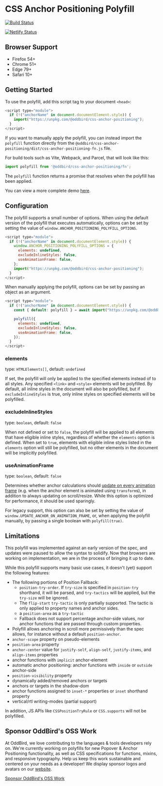# CSS Anchor Positioning Polyfill

[![Build Status](https://github.com/oddbird/css-anchor-positioning/actions/workflows/test.yml/badge.svg)](https://github.com/oddbird/css-anchor-positioning/actions/workflows/test.yml)

[![Netlify Status](https://api.netlify.com/api/v1/badges/61a20096-7925-4775-99a9-b40a010197c0/deploy-status)](https://app.netlify.com/sites/anchor-polyfill/deploys)

<!-- [WPT results](https://anchor-position-wpt.netlify.app/) -->

## Browser Support

- Firefox 54+
- Chrome 51+
- Edge 79+
- Safari 10+

## Getting Started

To use the polyfill, add this script tag to your document `<head>`:

```js
<script type="module">
  if (!("anchorName" in document.documentElement.style)) {
    import("https://unpkg.com/@oddbird/css-anchor-positioning");
  }
</script>
```

If you want to manually apply the polyfill, you can instead import the
`polyfill` function directly from the
`@oddbird/css-anchor-positioning/dist/css-anchor-positioning-fn.js` file.

For build tools such as Vite, Webpack, and Parcel, that will look like this:

```js
import polyfill from '@oddbird/css-anchor-positioning/fn';
```

The `polyfill` function returns a promise that resolves when the polyfill has
been applied.

You can view a more complete demo [here](https://anchor-polyfill.netlify.app/).

## Configuration

The polyfill supports a small number of options. When using the default version
of the polyfill that executes automatically, options can be set by setting the
value of `window.ANCHOR_POSITIONING_POLYFILL_OPTIONS`.

```js
<script type="module">
  if (!("anchorName" in document.documentElement.style)) {
    window.ANCHOR_POSITIONING_POLYFILL_OPTIONS = {
      elements: undefined,
      excludeInlineStyles: false,
      useAnimationFrame: false,
    };
    import("https://unpkg.com/@oddbird/css-anchor-positioning");
  }
</script>
```

When manually applying the polyfill, options can be set by passing an object as
an argument.

```js
<script type="module">
  if (!("anchorName" in document.documentElement.style)) {
    const { default: polyfill } = await import("https://unpkg.com/@oddbird/css-anchor-positioning/dist/css-anchor-positioning-fn.js");

    polyfill({
      elements: undefined,
      excludeInlineStyles: false,
      useAnimationFrame: false,
    });
  }
</script>
```

### elements

type: `HTMLElements[]`, default: `undefined`

If set, the polyfill will only be applied to the specified elements instead of
to all styles. Any specified `<link>` and `<style>` elements will be polyfilled.
By default, all inline styles in the document will also be polyfilled, but if
`excludeInlineStyles` is true, only inline styles on specified elements will be
polyfilled.

### excludeInlineStyles

type: `boolean`, default: `false`

When not defined or set to `false`, the polyfill will be applied to all elements
that have eligible inline styles, regardless of whether the `elements` option is
defined. When set to `true`, elements with eligible inline styles listed in the
`elements` option will still be polyfilled, but no other elements in the
document will be implicitly polyfilled.

### useAnimationFrame

type: `boolean`, default: `false`

Determines whether anchor calculations should [update on every animation
frame](https://floating-ui.com/docs/autoUpdate#animationframe) (e.g. when the
anchor element is animated using `transform`s), in addition to always updating
on scroll/resize. While this option is optimized for performance, it should be
used sparingly.

For legacy support, this option can also be set by setting the value of
`window.UPDATE_ANCHOR_ON_ANIMATION_FRAME`, or, when applying the polyfill
manually, by passing a single boolean with `polyfill(true)`.

## Limitations

This polyfill was implemented against an early version of the spec, and updates
were paused to allow the syntax to solidify. Now that browsers are working on
implementation, we are in the process of bringing it up to date.

While this polyfill supports many basic use cases, it doesn't (yet) support the
following features:

- The following portions of Position Fallback:
  - `position-try-order`. If `try-size` is specified in `position-try`
    shorthand, it will be parsed, and `try-tactics` will be applied, but the
    `try-size` will be ignored.
  - The `flip-start` `try-tactic` is only partially supported. The tactic is
    only applied to property names and anchor sides.
  - a `position-area` as a `try-tactic`
  - Fallback does not support percentage anchor-side values, nor anchor
    functions that are passed through custom properties.
- Polyfill allows anchoring in scroll more permissively than the spec allows,
  for instance without a default `position-anchor`.
- `anchor-scope` property on pseudo-elements
- `position-area` property
- `anchor-center` value for `justify-self`, `align-self`, `justify-items`, and
  `align-items` properties
- anchor functions with `implicit` anchor-element
- automatic anchor positioning: anchor functions with `inside` or `outside`
  anchor-side
- `position-visibility` property
- dynamically added/removed anchors or targets
- anchors or targets in the shadow-dom
- anchor functions assigned to `inset-*` properties or `inset` shorthand
  property
- vertical/rtl writing-modes (partial support)

In addition, JS APIs like `CSSPositionTryRule` or `CSS.supports` will not be
polyfilled.

## Sponsor OddBird's OSS Work

At OddBird, we love contributing to the languages & tools developers rely on.
We're currently working on polyfills
for new Popover & Anchor Positioning functionality,
as well as CSS specifications for functions, mixins, and responsive typography.
Help us keep this work sustainable
and centered on your needs as a developer!
We display sponsor logos and avatars
on our [website](https://www.oddbird.net/polyfill/#open-source-sponsors).

[Sponsor OddBird's OSS Work](https://github.com/sponsors/oddbird)
